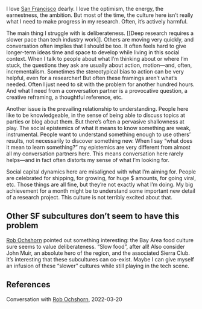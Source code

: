 I love [San Francisco](https://notes.andymatuschak.org/zA3K7aognUtarr1rFoy7vjj) dearly. I love the optimism, the energy, the earnestness, the ambition. But most of the time, the culture here isn’t really what I need to make progress in my research. Often, it’s actively harmful.

The main thing I struggle with is deliberateness. [[Deep research requires a slower pace than tech industry work]]. Others are moving very quickly, and conversation often implies that I should be too. It often feels hard to give longer-term ideas time and space to develop while living in this social context. When I talk to people about what I’m thinking about or where I’m stuck, the questions they ask are usually about action, motion—and, often, incrementalism. Sometimes the stereotypical bias to action can be very helpful, even for a researcher! But often these framings aren’t what’s needed. Often I just need to sit with the problem for another hundred hours. And what I need from a conversation partner is a provocative question, a creative reframing, a thoughtful reference, etc.

Another issue is the prevailing relationship to understanding. People here like to be knowledgeable, in the sense of being able to discuss topics at parties or blog about them. But there’s often a pervasive shallowness at play. The social epistemics of what it means to know something are weak, instrumental. People want to understand something enough to use others’ results, not necessarily to discover something new. When I say “what does it mean to learn something?” my epistemics are very different from almost all my conversation partners here. This means conversation here rarely helps—and in fact often distorts my sense of what I’m looking for.

Social capital dynamics here are misaligned with what I’m aiming for. People are celebrated for shipping, for growing, for huge $ amounts, for going viral, etc. Those things are all fine, but they’re not exactly what I’m doing. My big achievement for a month might be to understand some important new detail of a research project. This culture is not terribly excited about that.

## Other SF subcultures don’t seem to have this problem

[Rob Ochshorn](https://notes.andymatuschak.org/zM1qi5cmsivgzcm5qVKtqUg) pointed out something interesting: the Bay Area food culture sure seems to value deliberateness. “Slow food”, after all! Also consider John Muir, an absolute hero of the region, and the associated Sierra Club. It’s interesting that these subcultures can co-exist. Maybe I can give myself an infusion of these “slower” cultures while still playing in the tech scene.

## References

Conversation with [Rob Ochshorn](https://notes.andymatuschak.org/zM1qi5cmsivgzcm5qVKtqUg), 2022-03-20